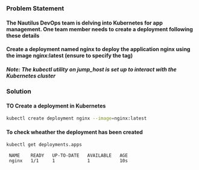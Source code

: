 ### Problem Statement

#### The Nautilus DevOps team is delving into Kubernetes for app management. One team member needs to create a deployment following these details

#### Create a deployment named nginx to deploy the application nginx using the image nginx:latest (ensure to specify the tag)

##### Note: The kubectl utility on jump_host is set up to interact with the Kubernetes cluster

### Solution

#### TO Create a deployment in Kubernetes

```bash
kubectl create deployment nginx --image=nginx:latest
```

#### To check wheather the deployment has been created

```bash
kubectl get deployments.apps 
```

```
 NAME    READY   UP-TO-DATE   AVAILABLE   AGE
 nginx   1/1     1            1           10s
```
